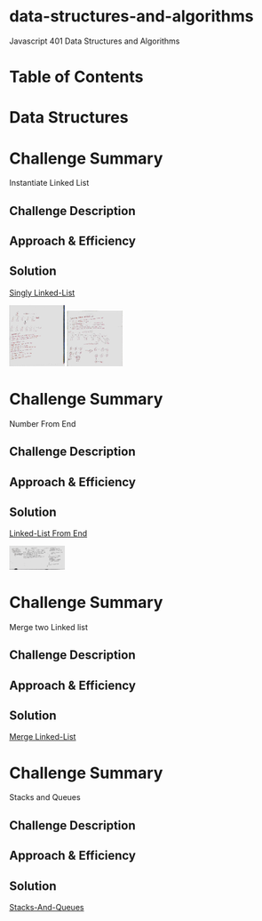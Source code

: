 # data-structures-and-algorithms
Javascript 401 Data Structures and Algorithms

# Table of Contents

# Data Structures

# Challenge Summary
Instantiate Linked List

## Challenge Description
<!-- Description of the challenge -->

## Approach & Efficiency
<!-- What approach did you take? Why? What is the Big O space/time for this approach? -->

## Solution
[Singly Linked-List](https://github.com/jeremy-401-advanced-javascript/data-structures-and-algorithms/pull/4)


<img src="./assets/images/code-challenge-6.2.jpg" width="100">
<img src="./assets/images/code-challenge-6.jpg" width="100">

# Challenge Summary
Number From End

## Challenge Description
<!-- Description of the challenge -->

## Approach & Efficiency
<!-- What approach did you take? Why? What is the Big O space/time for this approach? -->

## Solution
[Linked-List From End](https://github.com/jeremy-401-advanced-javascript/data-structures-and-algorithms/pull/6)

<img src="./assets/images/lindedlistKend.jpg" width="100">


# Challenge Summary
Merge two Linked list

## Challenge Description
<!-- Description of the challenge -->

## Approach & Efficiency
<!-- What approach did you take? Why? What is the Big O space/time for this approach? -->

## Solution
[Merge Linked-List](https://github.com/jeremy-401-advanced-javascript/data-structures-and-algorithms/pull/6)



# Challenge Summary
Stacks and Queues

## Challenge Description
<!-- Description of the challenge -->

## Approach & Efficiency
<!-- What approach did you take? Why? What is the Big O space/time for this approach? -->

## Solution
[Stacks-And-Queues](https://github.com/jeremy-401-advanced-javascript/data-structures-and-algorithms/pull/8)




